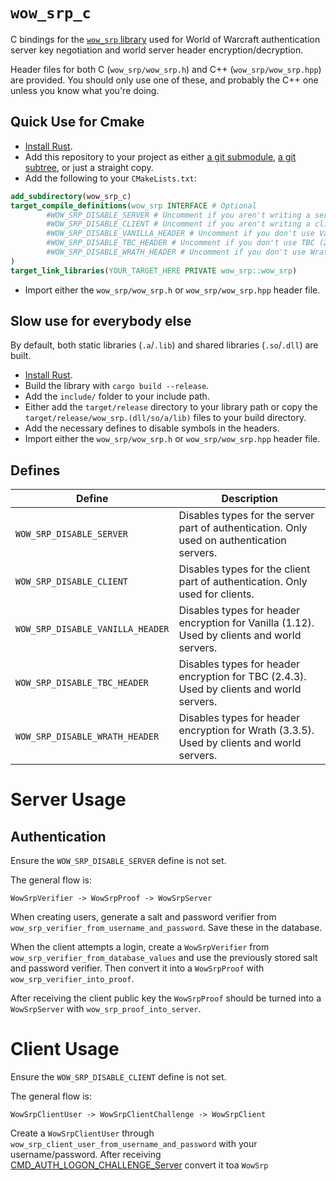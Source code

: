 # `wow_srp_c`

C bindings for the [`wow_srp` library](https://github.com/gtker/wow_srp) used for World of Warcraft authentication
server
key negotiation and world server header encryption/decryption.

Header files for both C (`wow_srp/wow_srp.h`) and C++ (`wow_srp/wow_srp.hpp`) are provided.
You should only use one of these, and probably the C++ one unless you know what you're doing.

## Quick Use for Cmake

* [Install Rust](https://www.rust-lang.org/tools/install).
* Add this repository to your project as
  either [a git submodule](https://git-scm.com/book/en/v2/Git-Tools-Submodules), [a git subtree](https://www.atlassian.com/git/tutorials/git-subtree),
  or just a straight copy.
* Add the following to your `CMakeLists.txt`:

```cmake
add_subdirectory(wow_srp_c)
target_compile_definitions(wow_srp INTERFACE # Optional
        #WOW_SRP_DISABLE_SERVER # Uncomment if you aren't writing a server
        #WOW_SRP_DISABLE_CLIENT # Uncomment if you aren't writing a client
        #WOW_SRP_DISABLE_VANILLA_HEADER # Uncomment if you don't use Vanilla (1.12)
        #WOW_SRP_DISABLE_TBC_HEADER # Uncomment if you don't use TBC (2.4.3)
        #WOW_SRP_DISABLE_WRATH_HEADER # Uncomment if you don't use Wrath (3.3.5)
)
target_link_libraries(YOUR_TARGET_HERE PRIVATE wow_srp::wow_srp)
```

* Import either the `wow_srp/wow_srp.h` or `wow_srp/wow_srp.hpp` header file.

## Slow use for everybody else

By default, both static libraries (`.a`/`.lib`) and shared libraries (`.so`/`.dll`) are built.

* [Install Rust](https://www.rust-lang.org/tools/install).
* Build the library with `cargo build --release`.
* Add the `include/` folder to your include path.
* Either add the `target/release` directory to your library path or copy the `target/release/wow_srp.(dll/so/a/lib)`
  files to your build directory.
* Add the necessary defines to disable symbols in the headers.
* Import either the `wow_srp/wow_srp.h` or `wow_srp/wow_srp.hpp` header file.

## Defines

| Define                           | Description                                                                                 |
|----------------------------------|---------------------------------------------------------------------------------------------|
| `WOW_SRP_DISABLE_SERVER`         | Disables types for the server part of authentication. Only used on authentication servers.  |
| `WOW_SRP_DISABLE_CLIENT`         | Disables types for the client part of authentication. Only used for clients.                |
| `WOW_SRP_DISABLE_VANILLA_HEADER` | Disables types for header encryption for Vanilla (1.12). Used by clients and world servers. | 
| `WOW_SRP_DISABLE_TBC_HEADER`     | Disables types for header encryption for TBC (2.4.3). Used by clients and world servers.    | 
| `WOW_SRP_DISABLE_WRATH_HEADER`   | Disables types for header encryption for Wrath (3.3.5). Used by clients and world servers.  | 

# Server Usage

## Authentication

Ensure the `WOW_SRP_DISABLE_SERVER` define is not set.

The general flow is:

```text
WowSrpVerifier -> WowSrpProof -> WowSrpServer
```

When creating users, generate a salt and password verifier from `wow_srp_verifier_from_username_and_password`.
Save these in the database.

When the client attempts a login, create a `WowSrpVerifier` from `wow_srp_verifier_from_database_values` and use the previously
stored salt and password verifier. Then convert it into a `WowSrpProof` with `wow_srp_verifier_into_proof`.

After receiving the client public key the `WowSrpProof` should be turned into a `WowSrpServer` with `wow_srp_proof_into_server`.

# Client Usage

Ensure the `WOW_SRP_DISABLE_CLIENT` define is not set.

The general flow is:

```text
WowSrpClientUser -> WowSrpClientChallenge -> WowSrpClient
```

Create a `WowSrpClientUser` through `wow_srp_client_user_from_username_and_password` with your username/password.
After receiving [CMD_AUTH_LOGON_CHALLENGE_Server](https://gtker.com/wow_messages/docs/cmd_auth_logon_challenge_server.html)
convert it toa `WowSrp`
